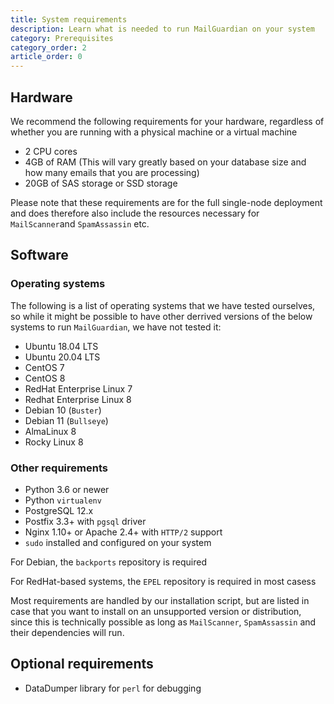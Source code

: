 ```yaml
---
title: System requirements
description: Learn what is needed to run MailGuardian on your system
category: Prerequisites
category_order: 2
article_order: 0
---
```

## Hardware

We recommend the following requirements for your hardware, regardless of whether you are running with a physical machine or a virtual machine

- 2 CPU cores
- 4GB of RAM (This will vary greatly based on your database size and how many emails that you are processing)
- 20GB of SAS storage or SSD storage

Please note that these requirements are for the full single-node deployment and does therefore also include the resources necessary for `MailScanner`and `SpamAssassin` etc.

## Software

### Operating systems
The following is a list of operating systems that we have tested ourselves, so while it might be possible to have other derrived versions of the below systems to run `MailGuardian`, we have not tested it:

- Ubuntu 18.04 LTS
- Ubuntu 20.04 LTS
- CentOS 7
- CentOS 8
- RedHat Enterprise Linux 7
- Redhat Enterprise Linux 8
- Debian 10 (`Buster`)
- Debian 11 (`Bullseye`)
- AlmaLinux 8
- Rocky Linux 8

### Other requirements
- Python 3.6 or newer
- Python `virtualenv`
- PostgreSQL 12.x
- Postfix 3.3+ with `pgsql` driver
- Nginx 1.10+ or Apache 2.4+ with `HTTP/2` support
- `sudo` installed and configured on your system

For Debian, the `backports` repository is required

For RedHat-based systems, the `EPEL` repository is required in most casess

Most requirements are handled by our installation script, but are listed in case that you want to install on an unsupported version or distribution, since this is technically possible as long as `MailScanner`, `SpamAssassin` and their dependencies will run.

## Optional requirements

- DataDumper library for `perl` for debugging